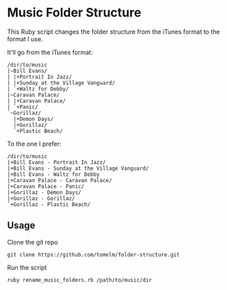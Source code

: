 Music Folder Structure
=============
This Ruby script changes the folder structure from the iTunes format to the format I use.

It'll go from the iTunes format:

    /dir/to/music
    |~Bill Evans/
    | |+Portrait In Jazz/
    | |+Sunday at the Village Vanguard/
    | `+Waltz for Debby/
    |~Caravan Palace/
    | |+Caravan Palace/
    | `+Panic/
    `~Gorillaz/
      |+Demon Days/
      |+Gorillaz/
      `+Plastic Beach/
      
To the one I prefer:

    /dir/to/music
    |+Bill Evans - Portrait In Jazz/
    |+Bill Evans - Sunday at the Village Vanguard/
    |+Bill Evans - Waltz for Debby
    |+Caravan Palace - Caravan Palace/
    |+Caravan Palace - Panic/
    |+Gorillaz - Demon Days/
    |+Gorillaz - Gorillaz/
    `+Gorillaz - Plastic Beach/
    
Usage
-----
Clone the git repo

    git clone https://github.com/tomelm/folder-structure.git
    
Run the script

    ruby rename_music_folders.rb /path/to/music/dir
